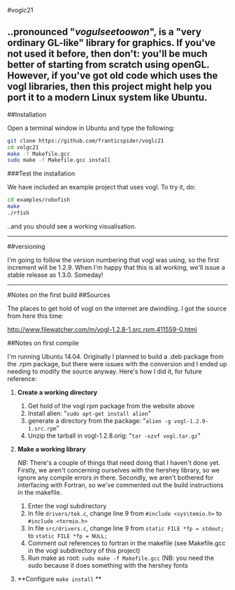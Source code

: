 #voglc21

..pronounced "*vogulseetoowon*", is a "very ordinary GL-like" library for graphics. If you've not used it before, then don't: you'll be much better of starting from scratch using openGL. However, if you've got old code which uses the vogl libraries, then this project might help you port it to a modern Linux system like Ubuntu.
---
##Installation

Open a terminal window in Ubuntu and type the following:

~~~bash
git clone https://github.com/franticspider/voglc21
cd volgc21
make -f Makefile.gcc
sudo make -f Makefile.gcc install
~~~

###Test the installation

We have included an example project that uses vogl. To try it, do:

~~~bash 
cd examples/robofish
make
./rfish
~~~

..and you should see a working visualisation. 



---

##versioning

I'm going to follow the version numbering that vogl was using, so the first increment will be 1.2.9. When I'm happy that this is all working, we'll issue a stable release as 1.3.0. Someday!

---
#Notes on the first build
##Sources

The places to get hold of vogl on the internet are dwindling. I got the source from here this time: 

http://www.filewatcher.com/m/vogl-1.2.8-1.src.rpm.411559-0.html

##Notes on first compile

I'm running Ubuntu 14.04. Originally I planned to build a .deb package from the .rpm package, but there were issues with the conversion and I ended up needing to modify the source anyway. Here's how I did it, for future reference:

1. **Create a working directory**

    1. Get hold of the vogl rpm package from the website above
    2. Install alien: 
    "``sudo apt-get install alien``"
    3. generate a directory from the package: 
    "``alien -g vogl-1.2.9-1.src.rpm``"
    4. Unzip the tarball in vogl-1.2.8.orig: 
    "``tar -xzvf vogl.tar.gz``"

2. **Make a working library**

    *NB:* There's a couple of things that need doing that I haven't done yet. Firstly, we aren't concerning ourselves with the hershey library, so we ignore any compile errors in there. Secondly, we aren't bothered for interfacing with Fortran, so we've commented out the build instructions in the makefile. 

    1. Enter the vogl subdirectory
    2. In file ``drivers/tek.c``, change line 9 from ``#include <sys\temio.h>`` to ``#include <termio.h>`` 
    3. In file ``src/drivers.c``, change line 9 from ``static FILE *fp = stdout;`` to ``static FILE *fp = NULL;`` 
    4. Comment out references to fortran in the makefile (see Makefile.gcc in the vogl subdirectory of this project)
    3. Run make as root: ``sudo make -f Makefile.gcc`` (NB: you need the sudo because it does something with the hershey fonts
    
3. **Configure ``make install`` **











